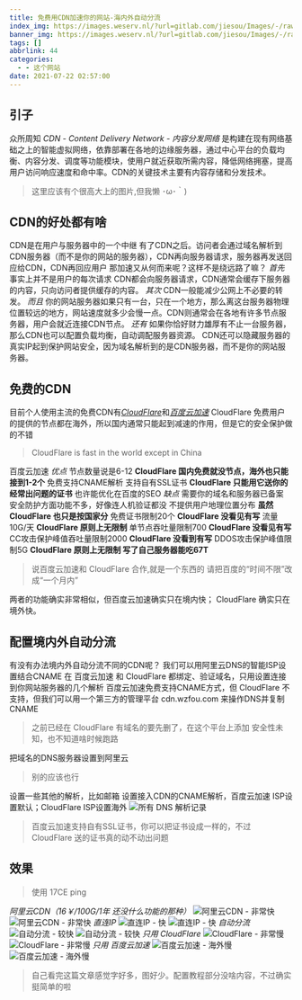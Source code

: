 ```yaml
---
title: 免费用CDN加速你的网站-海内外自动分流
index_img: https://images.weserv.nl/?url=gitlab.com/jiesou/Images/-/raw/main/Markor/2022/03/314-cover_免费用CDN加速你的网站-海内外自动分流.png
banner_img: https://images.weserv.nl/?url=gitlab.com/jiesou/Images/-/raw/main/Markor/2022/03/314-cover_免费用CDN加速你的网站-海内外自动分流.png
tags: []
abbrlink: 44
categories:
  - - 这个网站
date: 2021-07-22 02:57:00
---
```


## 引子

众所周知 _CDN_ - _Content Delivery Network_ - _内容分发网络_ 是构建在现有网络基础之上的智能虚拟网络，依靠部署在各地的边缘服务器，通过中心平台的负载均衡、内容分发、调度等功能模块，使用户就近获取所需内容，降低网络拥塞，提高用户访问响应速度和命中率。CDN的关键技术主要有内容存储和分发技术。

> 这里应该有个很高大上的图片,但我懒 ･ω･｀)

## CDN的好处都有啥

CDN是在用户与服务器中的一个中继 有了CDN之后。访问者会通过域名解析到CDN服务器（而不是你的网站的服务器），CDN再向服务器请求，服务器再发送回应给CDN，CDN再回应用户 那加速又从何而来呢？这样不是绕远路了嘛？ _首先_ 事实上并不是用户的每次请求 CDN都会向服务器请求，CDN通常会缓存下服务器的内容，只向访问者提供缓存的内容。 _其次_ CDN一般能减少公网上不必要的转发。 _而且_ 你的网站服务器如果只有一台，只在一个地方，那么离这台服务器物理位置较远的地方，网站速度就多少会慢一点。CDN则通常会在各地有许多节点服务器，用户会就近连接CDN节点。 _还有_ 如果你恰好财力雄厚有不止一台服务器，那么CDN也可以配置负载均衡，自动调配服务器资源。 CDN还可以隐藏服务器的真实IP起到保护网站安全，因为域名解析到的是CDN服务器，而不是你的网站服务器。

## 免费的CDN

目前个人使用主流的免费CDN有[_CloudFlare_](https://www.cloudflare.com)和[_百度云加速_](https://su.baidu.com) CloudFlare 免费用户的提供的节点都在海外，所以国内通常只能起到减速的作用，但是它的安全保护做的不错

> CloudFlare is fast in the world except in China

百度云加速 _优点_ 节点数量说是6-12 **CloudFlare 国内免费就没节点，海外也只能接到1-2个** 免费支持CNAME解析 支持自有SSL证书 **CloudFlare 只能用它送你的经常出问题的证书** 也许能优化在百度的SEO _缺点_ 需要你的域名和服务器已备案 安全防护方面功能不多，好像连人机验证都没 不提供用户地理位置分布 **虽然 CloudFlare 也只是按国家分** 免费证书限制20个 **CloudFlare 没看见有写** 流量10G/天 **CloudFlare 原则上无限制** 单节点吞吐量限制700 **CloudFlare 没看见有写** CC攻击保护峰值吞吐量限制2000 **CloudFlare 没看到有写** DDOS攻击保护峰值限制5G **CloudFlare 原则上无限制 写了自己服务器能吃67T**

> 说百度云加速和 CloudFlare 合作,就是一个东西的 请把百度的“时间不限”改成“一个月内”

两者的功能确实非常相似，但百度云加速确实只在境内快； CloudFlare 确实只在境外快。

## 配置境内外自动分流

有没有办法境内外自动分流不同的CDN呢？ 我们可以用阿里云DNS的智能ISP设置结合CNAME 在 百度云加速 和 CloudFlare 都绑定、验证域名，只用设置连接到你网站服务器的几个解析 百度云加速免费支持CNAME方式，但 CloudFlare 不支持，但我们可以用一个第三方的管理平台 cdn.wzfou.com 来操作DNS并复制CNAME

> 之前已经在 CloudFlare 有域名的要先删了，在这个平台上添加 安全性未知，也不知道啥时候跑路

把域名的DNS服务器设置到阿里云

> 别的应该也行

设置一些其他的解析，比如邮箱 设置接入CDN的CNAME解析，百度云加速 ISP设置默认；CloudFlare ISP设置海外 ![所有 DNS 解析记录](https://z3.ax1x.com/2021/07/21/Wdfd8U.png)

> 百度云加速支持自有SSL证书，你可以把证书设成一样的，不过 CloudFlare 送的证书真的动不动出问题

## 效果

> 使用 17CE ping

_阿里云CDN（16￥/100G/1年 还没什么功能的那种）_ ![阿里云CDN - 非常快](https://img.vim-cn.com/c5/aaae4d92380f758623aa1c3571585bca9ef078.png) ![阿里云CDN - 非常快](https://img.vim-cn.com/dd/a1495ea988dbe90ff97084e5a032ca12cbbf51.png) _直连IP_ ![直连IP - 快](https://img.vim-cn.com/2b/3d700ce6677da664f9b630c07925041cc6dfea.jpg) ![直连IP - 快](https://img.vim-cn.com/95/cbe847a59426c73a2c406f407baa666a096dfe.jpg) _自动分流_ ![自动分流 - 较快](https://img.vim-cn.com/64/07a3d15d05a8a3e387a9d2163068247e8725e9.png) ![自动分流 - 较快](https://img.vim-cn.com/13/2a98087efaec0466eda44197e7eabab52995b8.png) _只用 CloudFlare_ ![CloudFlare - 非常慢](https://img.vim-cn.com/ea/c267de2c5787eac9565c4631c6a3dc12f8589e.png) ![CloudFlare - 非常慢](https://img.vim-cn.com/de/97b0c5b3541f44591bbb139c0239fd05e861d6.png) _只用 百度云加速_ ![百度云加速 - 海外慢](https://img.vim-cn.com/b8/e7463877bc1c2f885844ddd46606196040c69b.png) ![百度云加速 - 海外慢](https://img.vim-cn.com/a8/1b0e8fc2143d55a7e143fb8ca8280948d602d0.png)
> 自己看完这篇文章感觉字好多，图好少。配置教程部分没啥内容，不过确实挺简单的啦
